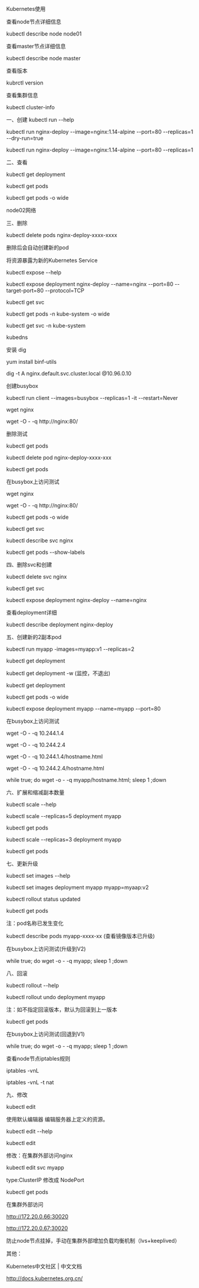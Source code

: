 Kubernetes使用

查看node节点详细信息

kubectl describe node node01

查看master节点详细信息

kubectl describe node master

查看版本

kubrctl version

查看集群信息

kubectl cluster-info


一、创建
kubectl run --help

kubectl run nginx-deploy --image=nginx:1.14-alpine --port=80 --replicas=1 --dry-run=true

kubectl run nginx-deploy --image=nginx:1.14-alpine --port=80 --replicas=1


二、查看

kubectl get deployment

kubectl get pods

kubectl get pods -o wide

node02网络


三、删除

kubectl delete pods nginx-deploy-xxxx-xxxx

删除后会自动创建新的pod


将资源暴露为新的Kubernetes Service

kubectl expose --help

kubectl expose deployment nginx-deploy --name=nginx --port=80 --target-port=80 --protocol=TCP

kubectl get svc

kubectl get pods -n kube-system -o wide

kubectl get svc -n kube-system


kubedns

安装 dig

yum install binf-utils

dig -t A nginx.default.svc.cluster.local @10.96.0.10


创建busybox

kubectl run client --images=busybox --replicas=1 -it --restart=Never



wget nginx

wget -O - -q http://nginx:80/


删除测试


kubectl get pods

kubectl delete pod nginx-deploy-xxxx-xxx

kubectl get pods

在busybox上访问测试

wget nginx

wget -O - -q http://nginx:80/

kubectl get pods -o wide

kubectl get svc

kubectl describe svc nginx

kubectl get pods --show-labels


四、删除svc和创建

kubectl delete svc nginx

kubectl get svc

kubectl expose deployment nginx-deploy --name=nginx

查看deployment详细

kubectl describe deployment nginx-deploy


五、创建新的2副本pod

kubectl run myapp -images=myapp:v1 --replicas=2

kubectl get deployment

kubectl get deployment -w (监控，不退出)

kubectl get deployment

kubectl get pods -o wide

kubectl expose deployment myapp --name=myapp --port=80

在busybox上访问测试

wget -O - -q 10.244.1.4

wget -O - -q 10.244.2.4

wget -O - -q 10.244.1.4/hostname.html

wget -O - -q 10.244.2.4/hostname.html

while true; do wget -o - -q myapp/hostname.html; sleep 1 ;down


六、扩展和缩减副本数量 

kubectl scale --help

kubectl scale --replicas=5 deployment myapp

kubectl get pods

kubectl scale --replicas=3 deployment myapp

kubectl get pods


七、更新升级

kubectl set images --help

kubectl set images deployment myapp myapp=myaap:v2

kubectl rollout status updated

kubectl get pods


注：pod名称已发生变化

kubectl describe pods myapp-xxxx-xx (查看镜像版本已升级)


在busybox上访问测试(升级到V2)

while true; do wget -o - -q myapp; sleep 1 ;down


八、回滚

kubectl rollout --help

kubectl rollout undo deployment myapp 

注：如不指定回滚版本，默认为回滚到上一版本

kubectl get pods

在busybox上访问测试(回退到V1)

while true; do wget -o - -q myapp; sleep 1 ;down

查看node节点iptables规则

iptables -vnL

iptables -vnL -t nat


九、修改

kubectl edit

使用默认编辑器 编辑服务器上定义的资源。

kubectl edit --help

kubectl edit 

修改：在集群外部访问nginx

kubectl edit svc myapp

type:ClusterIP 修改成 NodePort

kubectl get pods

在集群外部访问

http://172.20.0.66:30020

http://172.20.0.67:30020

防止node节点挂掉，手动在集群外部增加负载均衡机制（lvs+keeplived）

其他：

Kubernetes中文社区 | 中文文档

http://docs.kubernetes.org.cn/
